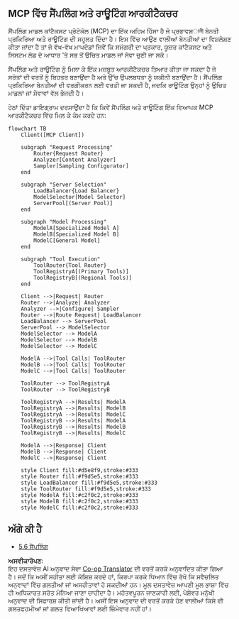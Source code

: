 <!--
CO_OP_TRANSLATOR_METADATA:
{
  "original_hash": "af40eab7bd6ebf7e607f982a5506a5b5",
  "translation_date": "2025-06-12T23:35:33+00:00",
  "source_file": "05-AdvancedTopics/mcp-routing/README.md",
  "language_code": "pa"
}
-->
## MCP ਵਿੱਚ ਸੈਂਪਲਿੰਗ ਅਤੇ ਰਾਊਟਿੰਗ ਆਰਕੀਟੈਕਚਰ

ਸੈਂਪਲਿੰਗ ਮਾਡਲ ਕਾਂਟੈਕਸਟ ਪ੍ਰੋਟੋਕੋਲ (MCP) ਦਾ ਇੱਕ ਅਹਿਮ ਹਿੱਸਾ ਹੈ ਜੋ ਪ੍ਰਭਾਵਸ਼ালী ਬੇਨਤੀ ਪ੍ਰਕਿਰਿਆ ਅਤੇ ਰਾਊਟਿੰਗ ਦੀ ਸਹੂਲਤ ਦਿੰਦਾ ਹੈ। ਇਸ ਵਿੱਚ ਆਉਣ ਵਾਲੀਆਂ ਬੇਨਤੀਆਂ ਦਾ ਵਿਸ਼ਲੇਸ਼ਣ ਕੀਤਾ ਜਾਂਦਾ ਹੈ ਤਾਂ ਜੋ ਵੱਖ-ਵੱਖ ਮਾਪਦੰਡਾਂ ਜਿਵੇਂ ਕਿ ਸਮੱਗਰੀ ਦਾ ਪ੍ਰਕਾਰ, ਯੂਜ਼ਰ ਕਾਂਟੈਕਸਟ ਅਤੇ ਸਿਸਟਮ ਲੋਡ ਦੇ ਆਧਾਰ 'ਤੇ ਸਭ ਤੋਂ ਉਚਿਤ ਮਾਡਲ ਜਾਂ ਸੇਵਾ ਚੁਣੀ ਜਾ ਸਕੇ।

ਸੈਂਪਲਿੰਗ ਅਤੇ ਰਾਊਟਿੰਗ ਨੂੰ ਮਿਲਾ ਕੇ ਇੱਕ ਮਜ਼ਬੂਤ ਆਰਕੀਟੈਕਚਰ ਤਿਆਰ ਕੀਤਾ ਜਾ ਸਕਦਾ ਹੈ ਜੋ ਸਰੋਤਾਂ ਦੀ ਵਰਤੋਂ ਨੂੰ ਬਿਹਤਰ ਬਣਾਉਂਦਾ ਹੈ ਅਤੇ ਉੱਚ ਉਪਲਬਧਤਾ ਨੂੰ ਯਕੀਨੀ ਬਣਾਉਂਦਾ ਹੈ। ਸੈਂਪਲਿੰਗ ਪ੍ਰਕਿਰਿਆ ਬੇਨਤੀਆਂ ਦੀ ਵਰਗੀਕਰਨ ਲਈ ਵਰਤੀ ਜਾ ਸਕਦੀ ਹੈ, ਜਦਕਿ ਰਾਊਟਿੰਗ ਉਨ੍ਹਾਂ ਨੂੰ ਉਚਿਤ ਮਾਡਲਾਂ ਜਾਂ ਸੇਵਾਵਾਂ ਵੱਲ ਭੇਜਦੀ ਹੈ।

ਹੇਠਾਂ ਦਿੱਤਾ ਡਾਇਗ੍ਰਾਮ ਦਰਸਾਉਂਦਾ ਹੈ ਕਿ ਕਿਵੇਂ ਸੈਂਪਲਿੰਗ ਅਤੇ ਰਾਊਟਿੰਗ ਇੱਕ ਵਿਆਪਕ MCP ਆਰਕੀਟੈਕਚਰ ਵਿੱਚ ਮਿਲ ਕੇ ਕੰਮ ਕਰਦੇ ਹਨ:

```mermaid
flowchart TB
    Client([MCP Client])
    
    subgraph "Request Processing"
        Router{Request Router}
        Analyzer[Content Analyzer]
        Sampler[Sampling Configurator]
    end
    
    subgraph "Server Selection"
        LoadBalancer{Load Balancer}
        ModelSelector[Model Selector]
        ServerPool[(Server Pool)]
    end
    
    subgraph "Model Processing"
        ModelA[Specialized Model A]
        ModelB[Specialized Model B]
        ModelC[General Model]
    end
    
    subgraph "Tool Execution"
        ToolRouter{Tool Router}
        ToolRegistryA[(Primary Tools)]
        ToolRegistryB[(Regional Tools)]
    end
    
    Client -->|Request| Router
    Router -->|Analyze| Analyzer
    Analyzer -->|Configure| Sampler
    Router -->|Route Request| LoadBalancer
    LoadBalancer --> ServerPool
    ServerPool --> ModelSelector
    ModelSelector --> ModelA
    ModelSelector --> ModelB
    ModelSelector --> ModelC
    
    ModelA -->|Tool Calls| ToolRouter
    ModelB -->|Tool Calls| ToolRouter
    ModelC -->|Tool Calls| ToolRouter
    
    ToolRouter --> ToolRegistryA
    ToolRouter --> ToolRegistryB
    
    ToolRegistryA -->|Results| ModelA
    ToolRegistryA -->|Results| ModelB
    ToolRegistryA -->|Results| ModelC
    ToolRegistryB -->|Results| ModelA
    ToolRegistryB -->|Results| ModelB
    ToolRegistryB -->|Results| ModelC
    
    ModelA -->|Response| Client
    ModelB -->|Response| Client
    ModelC -->|Response| Client
    
    style Client fill:#d5e8f9,stroke:#333
    style Router fill:#f9d5e5,stroke:#333
    style LoadBalancer fill:#f9d5e5,stroke:#333
    style ToolRouter fill:#f9d5e5,stroke:#333
    style ModelA fill:#c2f0c2,stroke:#333
    style ModelB fill:#c2f0c2,stroke:#333
    style ModelC fill:#c2f0c2,stroke:#333
```

## ਅੱਗੇ ਕੀ ਹੈ

- [5.6 ਸੈਂਪਲਿੰਗ](../mcp-sampling/README.md)

**ਅਸਵੀਕਾਰੋਪਣ**:  
ਇਹ ਦਸਤਾਵੇਜ਼ AI ਅਨੁਵਾਦ ਸੇਵਾ [Co-op Translator](https://github.com/Azure/co-op-translator) ਦੀ ਵਰਤੋਂ ਕਰਕੇ ਅਨੁਵਾਦਿਤ ਕੀਤਾ ਗਿਆ ਹੈ। ਜਦੋਂ ਕਿ ਅਸੀਂ ਸਹੀਤਾ ਲਈ ਕੋਸ਼ਿਸ਼ ਕਰਦੇ ਹਾਂ, ਕਿਰਪਾ ਕਰਕੇ ਧਿਆਨ ਵਿੱਚ ਰੱਖੋ ਕਿ ਸਵੈਚਲਿਤ ਅਨੁਵਾਦਾਂ ਵਿੱਚ ਗਲਤੀਆਂ ਜਾਂ ਅਸਹੀਤਾਵਾਂ ਹੋ ਸਕਦੀਆਂ ਹਨ। ਮੂਲ ਦਸਤਾਵੇਜ਼ ਆਪਣੀ ਮੂਲ ਭਾਸ਼ਾ ਵਿੱਚ ਹੀ ਅਧਿਕਾਰਤ ਸਰੋਤ ਮੰਨਿਆ ਜਾਣਾ ਚਾਹੀਦਾ ਹੈ। ਮਹੱਤਵਪੂਰਨ ਜਾਣਕਾਰੀ ਲਈ, ਪੇਸ਼ੇਵਰ ਮਨੁੱਖੀ ਅਨੁਵਾਦ ਦੀ ਸਿਫਾਰਸ਼ ਕੀਤੀ ਜਾਂਦੀ ਹੈ। ਅਸੀਂ ਇਸ ਅਨੁਵਾਦ ਦੀ ਵਰਤੋਂ ਕਰਕੇ ਹੋਣ ਵਾਲੀਆਂ ਕਿਸੇ ਵੀ ਗਲਤਫਹਮੀਆਂ ਜਾਂ ਗਲਤ ਵਿਆਖਿਆਵਾਂ ਲਈ ਜ਼ਿੰਮੇਵਾਰ ਨਹੀਂ ਹਾਂ।